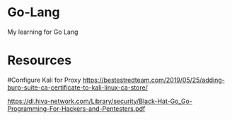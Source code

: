 # Go-Lang
My learning for Go Lang 


# Resources
#Configure Kali for Proxy
https://bestestredteam.com/2019/05/25/adding-burp-suite-ca-certificate-to-kali-linux-ca-store/

https://dl.hiva-network.com/Library/security/Black-Hat-Go_Go-Programming-For-Hackers-and-Pentesters.pdf
